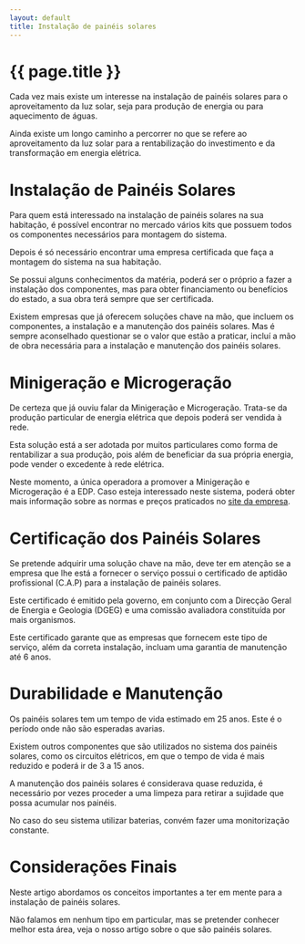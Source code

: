```yaml
---
layout: default
title: Instalação de painéis solares
---
```


#  {{ page.title }}

Cada vez mais existe um interesse na instalação de painéis solares para o aproveitamento da luz solar, seja para produção de energia ou para aquecimento de águas.

Ainda existe um longo caminho a percorrer no que se refere ao aproveitamento da luz solar para a rentabilização do investimento e da transformação em energia elétrica.

# Instalação de Painéis Solares

Para quem está interessado na instalação de painéis solares na sua habitação, é possível encontrar no mercado vários kits que possuem todos os componentes necessários para montagem do sistema.

Depois é só necessário encontrar uma empresa certificada que faça a montagem do sistema na sua habitação.

Se possui alguns conhecimentos da matéria, poderá ser o próprio a fazer a instalação dos componentes, mas para obter financiamento ou benefícios do estado, a sua obra terá sempre que ser certificada.

Existem empresas que já oferecem soluções chave na mão, que incluem os componentes, a instalação e a manutenção dos painéis solares. Mas é sempre aconselhado questionar se o valor que estão a praticar, incluí a mão de obra necessária para a instalação e manutenção dos painéis solares.

# Minigeração e Microgeração

De certeza que já ouviu falar da Minigeração e Microgeração. Trata-se da produção particular de energia elétrica que depois poderá ser vendida à rede.

Esta solução está a ser adotada por muitos particulares como forma de rentabilizar a sua produção, pois além de beneficiar da sua própria energia, pode vender o excedente à rede elétrica.

Neste momento, a única operadora a promover a Minigeração e Microgeração é a EDP. Caso esteja interessado neste sistema, poderá obter mais informação sobre as normas e preços praticados no [site da empresa](http://www.microgeracaoedp.com/).

# Certificação dos Painéis Solares

Se pretende adquirir uma solução chave na mão, deve ter em atenção se a empresa que lhe está a fornecer o serviço possui o certificado de aptidão profissional (C.A.P) para a instalação de painéis solares.

Este certificado é emitido pela governo, em conjunto com a Direcção Geral de Energia e Geologia (DGEG) e uma comissão avaliadora constituída por mais organismos.

Este certificado garante que as empresas que fornecem este tipo de serviço, além da correta instalação, incluam uma garantia de manutenção até 6 anos.

# Durabilidade e Manutenção

Os painéis solares tem um tempo de vida estimado em 25 anos. Este é o período onde não são esperadas avarias.

Existem outros componentes que são utilizados no sistema dos painéis solares, como os circuitos elétricos, em que o tempo de vida é mais reduzido e poderá ir de 3 a 15 anos.

A manutenção dos painéis solares é considerava quase reduzida, é necessário por vezes proceder a uma limpeza para retirar a sujidade que possa acumular nos painéis.

No caso do seu sistema utilizar baterias, convém fazer uma monitorização constante.

# Considerações Finais

Neste artigo abordamos os conceitos importantes a ter em mente para a instalação de painéis solares.

Não falamos em nenhum tipo em particular, mas se pretender conhecer melhor esta área, veja o nosso artigo sobre o que são painéis solares.
